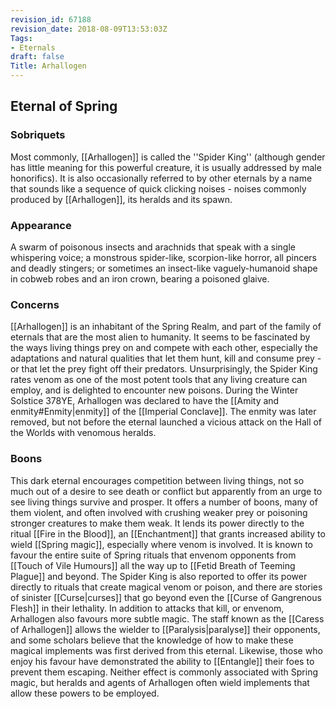 ```yaml
---
revision_id: 67188
revision_date: 2018-08-09T13:53:03Z
Tags:
- Eternals
draft: false
Title: Arhallogen
---
```

## Eternal of Spring
### Sobriquets
Most commonly, [[Arhallogen]] is called the ''Spider King'' (although gender has little meaning for this powerful creature, it is usually addressed by male honorifics). 
It is also occasionally referred to by other eternals by a name that sounds like a sequence of quick clicking noises - noises commonly produced by [[Arhallogen]], its heralds and its spawn.
### Appearance
A swarm of poisonous insects and arachnids that speak with a single whispering voice; a monstrous spider-like, scorpion-like horror, all pincers and deadly stingers; or sometimes an insect-like vaguely-humanoid shape in cobweb robes and an iron crown, bearing a poisoned glaive. 
### Concerns
[[Arhallogen]] is an inhabitant of the Spring Realm, and part of the family of eternals that are the most alien to humanity. It seems to be fascinated by the ways living things prey on and compete with each other, especially the adaptations and natural qualities that let them hunt, kill and consume prey - or that let the prey fight off their predators. 
Unsurprisingly, the Spider King rates venom as one of the most potent tools that any living creature can employ, and is delighted to encounter new poisons.
During the Winter Solstice 378YE, Arhallogen was declared to have the [[Amity and enmity#Enmity|enmity]] of the [[Imperial Conclave]]. The enmity was later removed, but not before the eternal launched a vicious attack on the Hall of the Worlds with venomous heralds.
### Boons
This dark eternal encourages competition between living things, not so much out of a desire to see death or conflict but apparently from an urge to see living things survive and prosper. It offers a number of boons, many of them violent, and often involved with crushing weaker prey or poisoning stronger creatures to make them weak.
It lends its power directly to the ritual [[Fire in the Blood]], an [[Enchantment]] that grants increased ability to wield [[Spring magic]], especially where venom is involved. It is known to favour the entire suite of Spring rituals that envenom opponents from [[Touch of Vile Humours]] all the way up to [[Fetid Breath of Teeming Plague]] and beyond. The Spider King is also reported to offer its power directly to rituals that create magical venom or poison, and there are stories of sinister [[Curse|curses]] that go beyond even the [[Curse of Gangrenous Flesh]] in their lethality.
In addition to attacks that kill, or envenom, Arhallogen also favours more subtle magic. The staff known as the [[Caress of Arhallogen]] allows the wielder to [[Paralysis|paralyse]] their opponents, and some scholars believe that the knowledge of how to make these magical implements was first derived from this eternal. Likewise, those who enjoy his favour have demonstrated the ability to [[Entangle]] their foes to prevent them escaping. Neither effect is commonly associated with Spring magic, but heralds and agents of Arhallogen often wield implements that allow these powers to be employed.